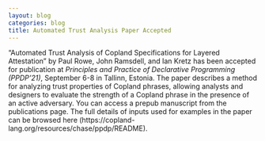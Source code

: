 ```yaml
---
layout: blog
categories: blog
title: Automated Trust Analysis Paper Accepted
---
```


“Automated Trust Analysis of Copland Specifications for Layered
Attestation” by Paul Rowe, John Ramsdell, and Ian Kretz has been
accepted for publication at *Principles and Practice of Declarative
Programming (PPDP’21)*, September 6-8 in Tallinn, Estonia. The paper
describes a method for analyzing trust properties of Copland phrases,
allowing analysts and designers to evaluate the strength of a Copland
phrase in the presence of an active adversary. You can access a prepub
manuscript from the publications page. The full details of inputs used
for examples in the paper can be browsed here (https://copland-
lang.org/resources/chase/ppdp/README). 
